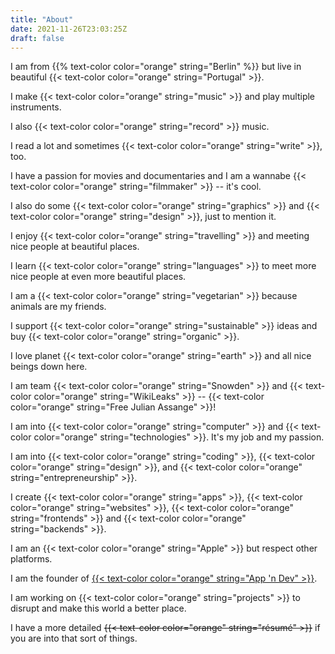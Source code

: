 ```yaml
---
title: "About"
date: 2021-11-26T23:03:25Z
draft: false
---
```


I am from {{% text-color color="orange" string="Berlin" %}} but live in beautiful {{< text-color color="orange" string="Portugal" >}}.

I make {{< text-color color="orange" string="music" >}} and play multiple instruments.

I also {{< text-color color="orange" string="record" >}} music.

I read a lot and sometimes {{< text-color color="orange" string="write" >}}, too.

I have a passion for movies and documentaries and I am a wannabe {{< text-color color="orange" string="filmmaker" >}} -- it's cool.

I also do some {{< text-color color="orange" string="graphics" >}} and {{< text-color color="orange" string="design" >}}, just to mention it.

I enjoy {{< text-color color="orange" string="travelling" >}} and meeting nice people at beautiful places.

I learn {{< text-color color="orange" string="languages" >}} to meet more nice people at even more beautiful places.

I am a {{< text-color color="orange" string="vegetarian" >}} because animals are my friends.

I support {{< text-color color="orange" string="sustainable" >}} ideas and buy {{< text-color color="orange" string="organic" >}}.

I love planet {{< text-color color="orange" string="earth" >}} and all nice beings down here.

I am team {{< text-color color="orange" string="Snowden" >}} and {{< text-color color="orange" string="WikiLeaks" >}} -- {{< text-color color="orange" string="Free Julian Assange" >}}!

I am into {{< text-color color="orange" string="computer" >}} and {{< text-color color="orange" string="technologies" >}}. It's my job and my passion.

I am into {{< text-color color="orange" string="coding" >}}, {{< text-color color="orange" string="design" >}}, and {{< text-color color="orange" string="entrepreneurship" >}}.

I create {{< text-color color="orange" string="apps" >}}, {{< text-color color="orange" string="websites" >}}, {{< text-color color="orange" string="frontends" >}} and {{< text-color color="orange" string="backends" >}}.

I am an {{< text-color color="orange" string="Apple" >}} but respect other platforms.

I am the founder of [{{< text-color color="orange" string="App 'n Dev" >}}](http://www.appndev.com).

I am working on {{< text-color color="orange" string="projects" >}} to disrupt and make this world a better place.

I have a more detailed ~~{{< text-color color="orange" string="résumé" >}}~~ if you are into that sort of things.
